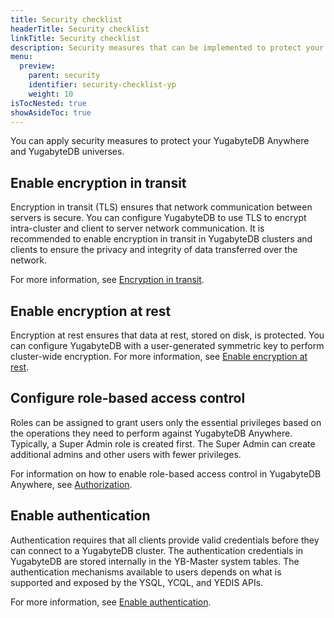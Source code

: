```yaml
---
title: Security checklist
headerTitle: Security checklist
linkTitle: Security checklist
description: Security measures that can be implemented to protect your YugabyteDB Anywhere and YugabyteDB universes.
menu:
  preview:
    parent: security
    identifier: security-checklist-yp
    weight: 10
isTocNested: true
showAsideToc: true
---
```


You can apply security measures to protect your YugabyteDB Anywhere and YugabyteDB universes.

## Enable encryption in transit

Encryption in transit (TLS) ensures that network communication between servers is secure. You can configure YugabyteDB to use TLS to encrypt intra-cluster and client to server network communication. It is recommended to enable encryption in transit in YugabyteDB clusters and clients to ensure the privacy and integrity of data transferred over the network.

For more information, see [Encryption in transit](../enable-encryption-in-transit).

## Enable encryption at rest

Encryption at rest ensures that data at rest, stored on disk, is protected. You can configure YugabyteDB with a user-generated symmetric key to perform cluster-wide encryption.
For more information, see [Enable encryption at rest](../enable-encryption-at-rest).

## Configure role-based access control

Roles can be assigned to grant users only the essential privileges based on the operations they need to perform against YugabyteDB Anywhere. Typically, a Super Admin role is created first. The Super Admin can create additional admins and other users with fewer privileges.

For information on how to enable role-based access control in YugabyteDB Anywhere, see [Authorization](../authorization-platform).

## Enable authentication

Authentication requires that all clients provide valid credentials before they can connect to a YugabyteDB cluster. The authentication credentials in YugabyteDB are stored internally in the YB-Master system tables. The authentication mechanisms available to users depends on what is supported and exposed by the YSQL, YCQL, and YEDIS APIs.

For more information, see [Enable authentication](../../../secure/enable-authentication/).
